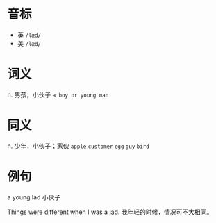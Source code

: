 # 音标

- 英 `/læd/`
- 美 `/læd/`

# 词义

n. 男孩，小伙子
`a boy or young man`

# 同义

n. 少年，小伙子；家伙
`apple` `customer` `egg` `guy` `bird`

# 例句

a young lad
小伙子

Things were different when I was a lad.
我年轻的时候，情况可不大相同。


